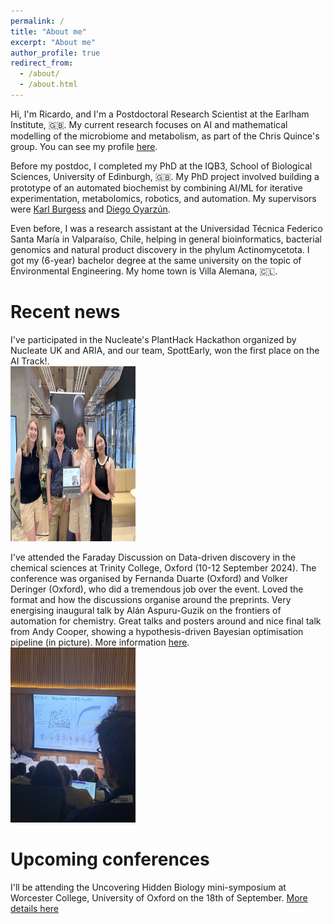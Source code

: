 ```yaml
---
permalink: /
title: "About me"
excerpt: "About me"
author_profile: true
redirect_from: 
  - /about/
  - /about.html
---
```


Hi, I'm Ricardo, and I'm a Postdoctoral Research Scientist at the Earlham Institute, 🇬🇧. My current research focuses on AI and mathematical modelling of the microbiome and metabolism, as part of the Chris Quince's group. You can see my profile [here](https://www.earlham.ac.uk/profile/ricardo-valencia-albornoz).

Before my postdoc, I completed my PhD at the IQB3, School of Biological Sciences, University of Edinburgh, 🇬🇧. My PhD project involved building a prototype of an automated biochemist by combining AI/ML for iterative experimentation, metabolomics, robotics, and automation. My supervisors were [Karl Burgess](https://burgess.bio.ed.ac.uk/) and [Diego Oyarzún](https://homepages.inf.ed.ac.uk/doyarzun/). 

Even before, I was a research assistant at the Universidad Técnica Federico Santa María in Valparaíso, Chile, helping in general bioinformatics, bacterial genomics and natural product discovery in the phylum Actinomycetota. I got my (6-year) bachelor degree at the same university on the topic of Environmental Engineering. My home town is Villa Alemana, 🇨🇱. 

Recent news
======

I've participated in the Nucleate's PlantHack Hackathon organized by Nucleate UK and ARIA, and our team, SpottEarly, won the first place on the AI Track!. <br><img src='/images/IMG_0020.JPG' width='200' height='280'>

I've attended the Faraday Discussion on Data-driven discovery in the chemical sciences at Trinity College, Oxford (10-12 September 2024). The conference was organised by Fernanda Duarte (Oxford) and Volker Deringer (Oxford), who did a tremendous job over the event. Loved the format and how the discussions organise around the preprints. Very energising inaugural talk by Alán Aspuru-Guzik on the frontiers of automation for chemistry. Great talks and posters around and nice final talk from Andy Cooper, showing a hypothesis-driven Bayesian optimisation pipeline (in picture). More information [here](https://www.rsc.org/events/detail/76887/data-driven-discovery-in-the-chemical-sciences-faraday-discussion). <br><img src='/images/IMG_8687.jpg' width='200' height='280'>

Upcoming conferences
======

I'll be attending the Uncovering Hidden Biology mini-symposium at Worcester College, University of Oxford on the 18th of September. [More details here](https://www.uncoverhiddenbio.com/)

